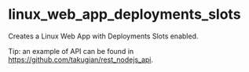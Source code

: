 # linux_web_app_deployments_slots

Creates a Linux Web App with Deployments Slots enabled.

Tip: an example of API can be found in https://github.com/takugian/rest_nodejs_api.